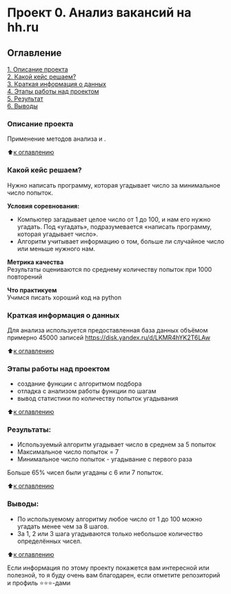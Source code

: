 # Проект 0. Анализ вакансий на hh.ru

## Оглавление  
[1. Описание проекта](#Описание-проекта)  
[2. Какой кейс решаем?](#Какой-кейс-решаем)  
[3. Краткая информация о данных](#Краткая-информация-о-данных)  
[4. Этапы работы над проектом](#Этапы-работы-над-проектом)  
[5. Результат](#Результаты)    
[6. Выводы](#Выводы) 

### Описание проекта    
Применение методов анализа и .

:arrow_up:[к оглавлению](#Оглавление)


### Какой кейс решаем?    
Нужно написать программу, которая угадывает число за минимальное число попыток.

**Условия соревнования:**  
- Компьютер загадывает целое число от 1 до 100, и нам его нужно угадать. Под «угадать», подразумевается «написать программу, которая угадывает число».
- Алгоритм учитывает информацию о том, больше ли случайное число или меньше нужного нам.

**Метрика качества**     
Результаты оцениваются по среднему количеству попыток при 1000 повторений

**Что практикуем**     
Учимся писать хороший код на python


### Краткая информация о данных
Для анализа используется предоставленная база данных объёмом примерно 45000 записей
https://disk.yandex.ru/d/LKMR4hYK2T6LAw
  
:arrow_up:[к оглавлению](#Оглавление)


### Этапы работы над проектом  
- создание функции с алгоритмом подбора
- отладка с анализом работы функции по шагам
- вывод статистики по количеству попыток угадывания

:arrow_up:[к оглавлению](#Оглавление)


### Результаты:  
- Используемый алгоритм угадывает число в среднем за 5 попыток
- Максимальное число попыток = 7
- Минимальное число попыток - угадывание с первого раза

Больше 65% чисел были угаданы с 6 или 7 попыток.

:arrow_up:[к оглавлению](#Оглавление)


### Выводы:  
- По используемому алгоритму любое число от 1 до 100 можно угадать менее чем за 8 шагов.
- За 1, 2 или 3 шага угадываются только небольшое количество определённых чисел.

:arrow_up:[к оглавлению](#Оглавление)


Если информация по этому проекту покажется вам интересной или полезной, то я буду очень вам благодарен, если отметите репозиторий и профиль ⭐️⭐️⭐️-дами
